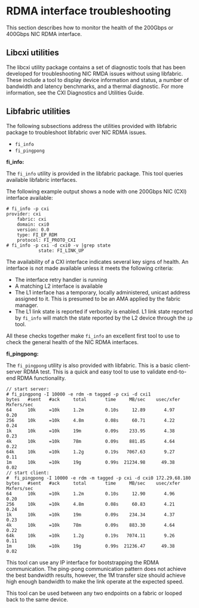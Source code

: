 # RDMA interface troubleshooting

This section describes how to monitor the health of the 200Gbps or 400Gbps NIC RDMA interface.

## Libcxi utilities

The libcxi utility package contains a set of diagnostic tools that has been developed for troubleshooting NIC RMDA issues without using libfabric.
These include a tool to display device information and status, a number of bandwidth and latency benchmarks, and a thermal diagnostic. For more information, see the CXI Diagnostics and Utilities Guide.

## Libfabric utilities

The following subsections address the utilities provided with libfabric package to troubleshoot libfabric over NIC RDMA issues.

- `fi_info`
- `fi_pingpong`

**fi_info:**

The `fi_info` utility is provided in the libfabric package. This tool queries available libfabric interfaces.

The following example output shows a node with one 200Gbps NIC (CXI) interface available:

```screen
# fi_info -p cxi
provider: cxi
    fabric: cxi
    domain: cxi0
    version: 0.0
    type: FI_EP_RDM
    protocol: FI_PROTO_CXI
# fi_info -p cxi -d cxi0 -v |grep state
            state: FI_LINK_UP
```

The availability of a CXI interface indicates several key signs of health. An interface is not made available unless it meets the following criteria:

- The interface retry handler is running
- A matching L2 interface is available
- The L1 interface has a temporary, locally administered, unicast address assigned to it. This is presumed to be an AMA applied by the fabric manager.
- The L1 link state is reported if verbosity is enabled. L1 link state reported by `fi_info` will match the state reported by the L2 device through the `ip` tool.

All these checks together make `fi_info` an excellent first tool to use to check the general health of the NIC RDMA interfaces.

**fi_pingpong:**

The `fi_pingpong` utility is also provided with libfabric. This is a basic client-server RDMA test. This is a quick and easy tool to use to validate end-to-end RDMA functionality.

```screen
// start server:
# fi_pingpong -I 10000 -e rdm -m tagged -p cxi -d cxi1
bytes   #sent   #ack     total       time     MB/sec    usec/xfer   Mxfers/sec
64      10k     =10k     1.2m        0.10s     12.89       4.97       0.20
256     10k     =10k     4.8m        0.08s     60.71       4.22       0.24
1k      10k     =10k     19m         0.09s    233.95       4.38       0.23
4k      10k     =10k     78m         0.09s    881.85       4.64       0.22
64k     10k     =10k     1.2g        0.19s   7067.63       9.27       0.11
1m      10k     =10k     19g         0.99s  21234.98      49.38       0.02
// start client:
#  fi_pingpong -I 10000 -e rdm -m tagged -p cxi -d cxi0 172.29.68.180
bytes   #sent   #ack     total       time     MB/sec    usec/xfer   Mxfers/sec
64      10k     =10k     1.2m        0.10s     12.90       4.96       0.20
256     10k     =10k     4.8m        0.08s     60.83       4.21       0.24
1k      10k     =10k     19m         0.09s    234.34       4.37       0.23
4k      10k     =10k     78m         0.09s    883.30       4.64       0.22
64k     10k     =10k     1.2g        0.19s   7074.11       9.26       0.11
1m      10k     =10k     19g         0.99s  21236.47      49.38       0.02
```

This tool can use any IP interface for bootstrapping the RDMA communication. The ping-pong communication pattern does not achieve the best bandwidth results, however, the 1M transfer size should achieve high enough bandwidth to make the link operate at the expected speed.

This tool can be used between any two endpoints on a fabric or looped back to the same device.
